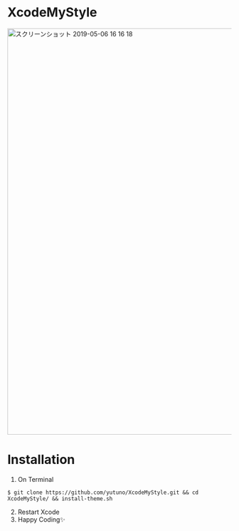 # XcodeMyStyle
<img width="912" alt="スクリーンショット 2019-05-06 16 16 18" src="https://user-images.githubusercontent.com/49727470/57211197-5d66f580-701a-11e9-8b49-82d6c247cddb.png">

# Installation
1. On Terminal
```
$ git clone https://github.com/yutuno/XcodeMyStyle.git && cd XcodeMyStyle/ && install-theme.sh
```

2. Restart Xcode
3. Happy Coding✨


